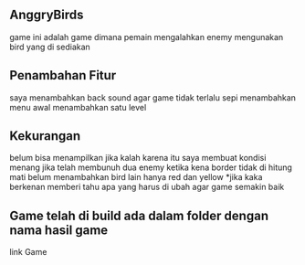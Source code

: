 ## AnggryBirds
game ini adalah game dimana pemain mengalahkan enemy mengunakan bird yang di sediakan
## Penambahan Fitur
saya menambahkan back sound agar game tidak terlalu sepi
menambahkan menu awal
menambahkan satu level
## Kekurangan 
belum bisa menampilkan jika kalah karena itu saya membuat kondisi menang jika telah membunuh dua enemy
ketika kena border tidak di hitung mati 
belum menambahkan bird lain hanya red dan yellow
*jika kaka berkenan memberi tahu apa yang harus di ubah agar game semakin baik
## Game telah di build ada dalam folder dengan nama hasil game
link Game 

